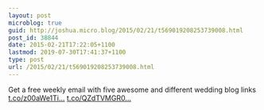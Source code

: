 ```yaml
---
layout: post
microblog: true
guid: http://joshua.micro.blog/2015/02/21/t569019208253739008.html
post_id: 38844
date: 2015-02-21T17:22:05+1100
lastmod: 2019-07-30T17:41:37+1100
type: post
url: /2015/02/21/t569019208253739008.html
---
```

Get a free weekly email with five awesome and different wedding blog links [t.co/z00aWe1Ti...](http://t.co/z00aWe1TiO) [t.co/QZdTVMGR0...](http://t.co/QZdTVMGR0M)
